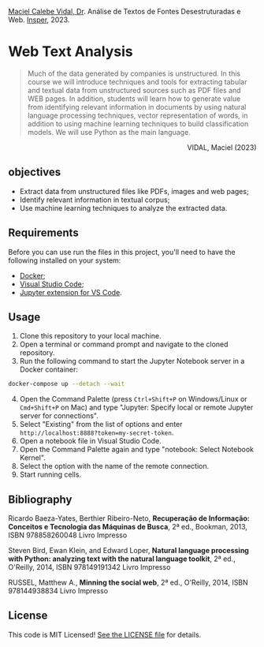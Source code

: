 [Maciel Calebe Vidal, Dr](https://www.linkedin.com/in/macielvidal/). Análise de
Textos de Fontes Desestruturadas e Web.
[Insper](https://www.insper.edu.br), 2023.

# Web Text Analysis

> Much of the data generated by companies is unstructured. In this course we
> will introduce techniques and tools for extracting tabular and textual data
> from unstructured sources such as PDF files and WEB pages. In addition,
> students will learn how to generate value from identifying relevant
> information in documents by using natural language processing techniques,
> vector representation of words, in addition to using machine learning
> techniques to build classification models. We will use Python as the main
> language.

<p align="right">
    VIDAL, Maciel (2023)
</p>

## objectives

- Extract data from unstructured files like PDFs, images and web pages;
- Identify relevant information in textual corpus;
- Use machine learning techniques to analyze the extracted data.

## Requirements

Before you can use run the files in this project, you'll need to have the
following installed on your system:

- [Docker](https://www.docker.com/);
- [Visual Studio Code](https://code.visualstudio.com/);
- [Jupyter extension for VS Code](https://marketplace.visualstudio.com/items?itemName=ms-toolsai.jupyter).

## Usage

1. Clone this repository to your local machine.
2. Open a terminal or command prompt and navigate to the cloned repository.
3. Run the following command to start the Jupyter Notebook server in a Docker
   container:

```sh
docker-compose up --detach --wait
```

4. Open the Command Palette (press `Ctrl+Shift+P` on Windows/Linux or
   `Cmd+Shift+P` on Mac) and type "Jupyter: Specify local or remote Jupyter
   server for connections".
5. Select "Existing" from the list of options and enter
   `http://localhost:8888?token=my-secret-token`.
6. Open a notebook file in Visual Studio Code.
7. Open the Command Palette again and type "notebook: Select Notebook Kernel".
8. Select the option with the name of the remote connection.
9. Start running cells.

## Bibliography

Ricardo Baeza-Yates, Berthier Ribeiro-Neto, **Recuperação de Informação:
Conceitos e Tecnologia das Máquinas de Busca**, 2ª ed., Bookman, 2013, ISBN
978858260048 Livro Impresso

Steven Bird, Ewan Klein, and Edward Loper, **Natural language processing with
Python: analyzing text with the natural language toolkit**, 2ª ed., O'Reilly,
2014, ISBN 978149191342 Livro Impresso

RUSSEL, Matthew A., **Minning the social web**, 2ª ed., O'Reilly, 2014, ISBN
978144938834 Livro Impresso

## License

This code is MIT Licensed! [See the LICENSE file](LICENSE) for details.

